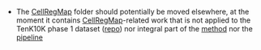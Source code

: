 * The [CellRegMap](CellRegMap/) folder should potentially be moved elsewhere, at the moment it contains [CellRegMap](https://limix.github.io/CellRegMap/)-related work that is not applied to the TenK10K phase 1 dataset ([repo](https://github.com/annacuomo/TenK10K_analyses_HPC)) nor integral part of the [method](https://github.com/limix/CellRegMap) nor the [pipeline](https://github.com/populationgenomics/cellregmap-pipeline)
